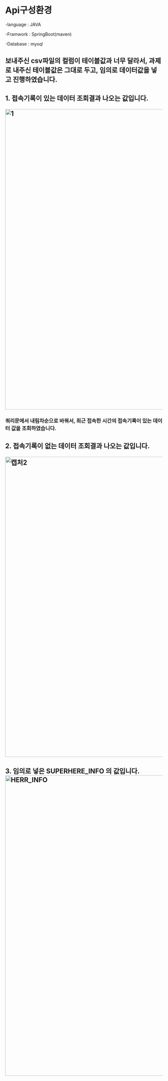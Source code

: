 <h1>Api구성환경</h1>
 <p>-language : JAVA
 <p>-Framwork : SpringBoot(maven)
 <p>-Database : mysql
 

<h2> 보내주신 csv파일의 컬럼이 테이블값과 너무 달라서, 과제로 내주신 테이블값은 그대로 두고, 임의로 데이터값을 넣고 진행하였습니다.</h2>
<h2>1. 접속기록이 있는 데이터 조회결과 나오는 값입니다.
<p></p>
<img width="960" alt="1" src="https://user-images.githubusercontent.com/100771092/219953696-b944e442-4561-48ac-9388-8f1aa2483da3.PNG">
<h3>쿼리문에서 내림차순으로 바꿔서, 최근 접속한 시간의 접속기록이 있는 데이터 값을 조회하였습니다.
<p></p>
<h2>2. 접속기록이 없는 데이터 조회결과 나오는 값입니다.
<p></p>
<img width="959" alt="캡처2" src="https://user-images.githubusercontent.com/100771092/219953924-a3ff8483-826c-4514-b3e1-48e76042c958.PNG">
<p></p>
<h2>3. 임의로 넣은 SUPERHERE_INFO 의 값입니다.
<img width="960" alt="HERR_INFO" src="https://user-images.githubusercontent.com/100771092/219953974-80062c3b-9df2-4cbc-87cf-b4efa87c219c.png">


